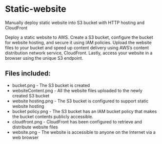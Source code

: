 # Static-website
Manually deploy static website into S3 bucket with HTTP hosting and CloudFront

Deploy a static website to AWS. Create a S3 bucket, configure the bucket for website hosting, and secure it using IAM policies. Upload the website files to your bucket and speed up content delivery using AWS’s content distribution network service, CloudFront. Lastly, access your website in a browser using the unique S3 endpoint.

## Files included:
- bucket.png - The S3 bucket is created
- websiteContent.png - All the website files uploaded to the newly created S3 bucket 
- website hosting.png - The S3 bucket is configured to support static website hosting
- bucket policy.png - The S3 bucket has an IAM bucket policy that makes the bucket contents publicly accessible.
- cloudfront.png - CloudFront has been configured to retrieve and distribute website files
- website.png - The website is accessible to anyone on the Internet via a web browser
